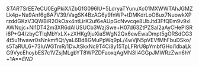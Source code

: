 $START$SrEE7eCU0EgPkiX/iZbGfG096lU+5LdryaTYunuXc01MXWWTAhJGMZLk4p+Na9Anf6g8A7V39/VagSK4BzAG6y9fnWP+tDMKdrLoO8ux7NuowkXPrzddGKzV3QWBiR2OkOax4ntLirK2uf6eAUpGcNvvcqe8UbJtd3FfQEm9v9xlAWNqjc+Nl1DT42m3XR6dAIUSUCb3WzjSwe+H07d63ZtPZSaI2aAyCHePISRi6P+Q4/zbyCTIqMbYxLX+zXHKg9juXiaSWgN2Qx6ewEwaDmpt5gORSdCG34t5u1fwawr0sNnkmflQt/yaL6Bd8GMuPpWq9pL/4wVjN5pVEVfMhFbuDSko/s5TaRUL6+73IuWGTmR/1DvJtSkxNc9T4Ci8y15TpLFRrU8pYmbfGHoi1dbaLkG9VycEhoybES7c1VZsjMLgbYT8WPZDFaoxqAgMN3Ii4GGpJMWRzZwn6hY+1A==$END$